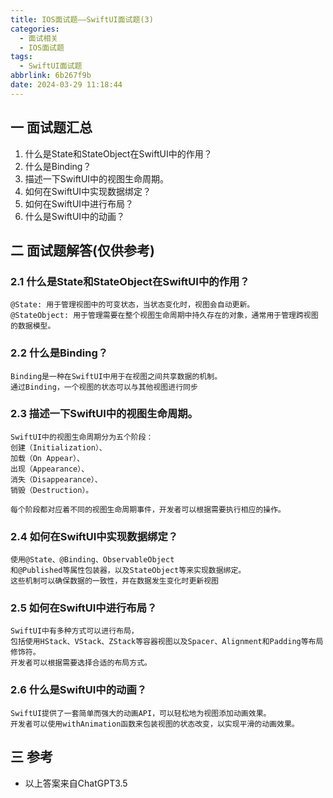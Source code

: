 ```yaml
---
title: IOS面试题——SwiftUI面试题(3)
categories:
  - 面试相关
  - IOS面试题
tags:
  - SwiftUI面试题
abbrlink: 6b267f9b
date: 2024-03-29 11:18:44
---
```

## 一 面试题汇总

1. 什么是State和StateObject在SwiftUI中的作用？
2. 什么是Binding？
3. 描述一下SwiftUI中的视图生命周期。
4. 如何在SwiftUI中实现数据绑定？
5. 如何在SwiftUI中进行布局？<!--more-->
6. 什么是SwiftUI中的动画？

## 二 面试题解答(仅供参考)

### 2.1 什么是State和StateObject在SwiftUI中的作用？

```
@State: 用于管理视图中的可变状态，当状态变化时，视图会自动更新。
@StateObject: 用于管理需要在整个视图生命周期中持久存在的对象，通常用于管理跨视图的数据模型。
```

### 2.2 什么是Binding？

```
Binding是一种在SwiftUI中用于在视图之间共享数据的机制。
通过Binding，一个视图的状态可以与其他视图进行同步
```

### 2.3 描述一下SwiftUI中的视图生命周期。

```
SwiftUI中的视图生命周期分为五个阶段：
创建（Initialization）、
加载（On Appear）、
出现（Appearance）、
消失（Disappearance）、
销毁（Destruction）。

每个阶段都对应着不同的视图生命周期事件，开发者可以根据需要执行相应的操作。
```

### 2.4 如何在SwiftUI中实现数据绑定？

```
使用@State、@Binding、ObservableObject
和@Published等属性包装器，以及StateObject等来实现数据绑定。
这些机制可以确保数据的一致性，并在数据发生变化时更新视图
```
### 2.5 如何在SwiftUI中进行布局？

```
SwiftUI中有多种方式可以进行布局，
包括使用HStack、VStack、ZStack等容器视图以及Spacer、Alignment和Padding等布局修饰符。
开发者可以根据需要选择合适的布局方式。
```

### 2.6 什么是SwiftUI中的动画？

```
SwiftUI提供了一套简单而强大的动画API，可以轻松地为视图添加动画效果。
开发者可以使用withAnimation函数来包装视图的状态改变，以实现平滑的动画效果。
```

## 三 参考

* 以上答案来自ChatGPT3.5

